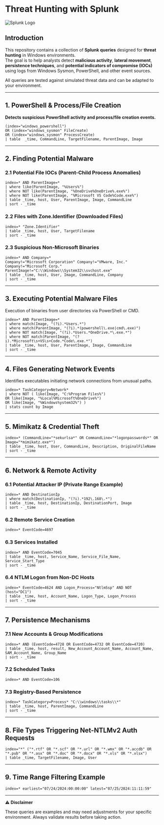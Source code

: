 # Threat Hunting with Splunk

![Splunk Logo](https://upload.wikimedia.org/wikipedia/commons/f/f3/Splunk_logo.png)

## Introduction
This repository contains a collection of **Splunk queries** designed for **threat hunting** in Windows environments.  
The goal is to help analysts detect **malicious activity**, **lateral movement**, **persistence techniques**, and **potential indicators of compromise (IOCs)** using logs from Windows Sysmon, PowerShell, and other event sources.

All queries are tested against simulated threat data and can be adapted to your environment.

---
## 1. PowerShell & Process/File Creation

**Detects suspicious PowerShell activity and process/file creation events.**

```spl
(index="windows_powershell") 
OR (index="windows_sysmon" FileCreate) 
OR (index="windows_sysmon" ProcessCreate)
| table  _time, CommandLine, TargetFilename, ParentImage, Image
```
---
##  2. Finding Potential Malware
### 2.1 Potential File IOCs (Parent-Child Process Anomalies)
```spl
index=* AND ParentImage=* 
| where like(ParentImage, "%Users%") 
| where NOT like(ParentImage, "%OneDrive%OneDrive%.exe%") 
| where NOT like(ParentImage, "%Microsoft VS Code%Code.exe%") 
| table _time, host, User, ParentImage, Image, CommandLine  
| sort - _time
```

### 2.2 Files with Zone.Identifier (Downloaded Files)
```spl
index=* "Zone.Identifier"  
| table _time, host, User, TargetFilename 
| sort - _time
```

### 2.3 Suspicious Non-Microsoft Binaries
```spl
index=* AND Company=* 
Company!="Microsoft Corporation" Company!="VMware, Inc." Company!="Microsoft Corp." 
ParentImage!="C:\\Windows\\System32\\svchost.exe" 
| table _time, host, User, Image, CommandLine, Company 
| sort - _time
```
---
## 3. Executing Potential Malware Files
Execution of binaries from user directories via PowerShell or CMD.
```spl
index=* AND ParentImage=* 
| where match(Image, "(?i).*Users.*") 
| where match(ParentImage, "(?i).*(powershell\.exe|cmd\.exe)") 
| where NOT match(Image, "(?i).*Users.*OneDrive.*\.exe.*") 
| where NOT match(ParentImage, "(?i).*Microsoft\s+VS\s+Code.*Code\.exe.*") 
| table _time, host, User, ParentImage, Image, CommandLine 
| sort - _time
```
---
## 4. Files Generating Network Events
Identifies executables initiating network connections from unusual paths.

```spl
index=* TaskCategory=Network* 
| where NOT ( like(Image, "C:%Program Files%")  
OR like(Image, "%Local%Microsoft%OneDrive%") 
OR like(Image, "%Windows%ystem32%") )
| stats count by Image
```

---

## 5. Mimikatz & Credential Theft
```spl
index=* (CommandLine="*sekurlsa*" OR CommandLine="*logonpasswords*" OR Image="*mimikatz.exe*") 
| table _time, host, User, CommandLine, Description, OriginalFileName 
| sort - _time
```
---
## 6. Network & Remote Activity
### 6.1 Potential Attacker IP (Private Range Example)

```spl
index=* AND DestinationIp 
| where match(DestinationIp, "(?i).*192\.168\.*") 
| table _time, host, DestinationIp, DestinationPort, Image 
| sort - _time
```

### 6.2 Remote Service Creation

```spl
index=* EventCode=4697
```

### 6.3 Services Installed

```spl
index=* AND EventCode=7045 
| table _time, host, Service_Name, Service_File_Name, Service_Start_Type 
| sort - _time
```

### 6.4 NTLM Logon from Non-DC Hosts

```spl
index=* EventCode=4624 AND Logon_Process="NtlmSsp" AND NOT (host="DC1") 
| table _time, host, Account_Name, Logon_Type, Logon_Process 
| sort - _time
```
---

## 7. Persistence Mechanisms
### 7.1 New Accounts & Group Modifications

```spl
index=* AND (EventCode=4728 OR EventCode=4732 OR EventCode=4720) 
| table _time, host, result, New_Account_Account_Name, Account_Name, SAM_Account_Name, Group_Name 
| sort - _time
```

### 7.2 Scheduled Tasks

```spl
index=* AND EventCode=106
```

### 7.3 Registry-Based Persistence

```spl
index=* TaskCategory=Process* "C:\\windows\\tasks\\*" 
| table _time, host, ParentImage, CommandLine 
| sort - _time
```
---

## 8. File Types Triggering Net-NTLMv2 Auth Requests

```spl
index="*" ("*.rtf" OR "*.scf" OR "*.url" OR "*.wmx" OR "*.accdb" OR "*.pub" OR "*.asx" OR "*.doc" OR "*.docx" OR "*.xls" OR "*.xlsx") 
| table _time, TargetFilename, Image, User
```
---

## 9. Time Range Filtering Example

```spl
index=* earliest="07/24/2024:00:00:00" latest="07/25/2024:11:11:59"

```
---

⚠  **Disclaimer**

These queries are examples and may need adjustments for your specific environment.
Always validate results before taking action.